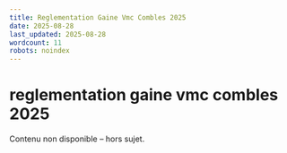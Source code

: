 ```yaml
---
title: Reglementation Gaine Vmc Combles 2025
date: 2025-08-28
last_updated: 2025-08-28
wordcount: 11
robots: noindex
---
```


# reglementation gaine vmc combles 2025

Contenu non disponible – hors sujet.